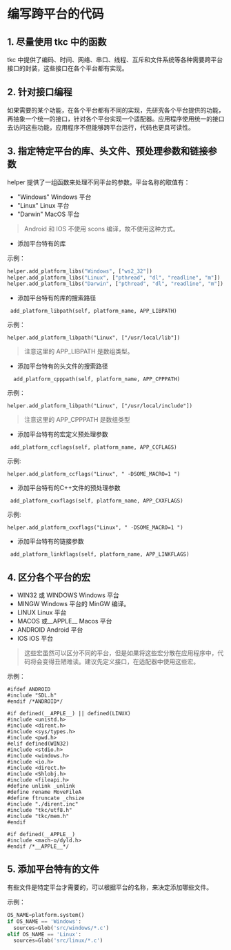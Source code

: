 # 编写跨平台的代码

## 1. 尽量使用 tkc 中的函数

tkc 中提供了编码、时间、网络、串口、线程、互斥和文件系统等各种需要跨平台接口的封装，这些接口在各个平台都有实现。

## 2. 针对接口编程

如果需要的某个功能，在各个平台都有不同的实现，先研究各个平台提供的功能，再抽象一个统一的接口，针对各个平台实现一个适配器。应用程序使用统一的接口去访问这些功能，应用程序不但能够跨平台运行，代码也更具可读性。

## 3. 指定特定平台的库、头文件、预处理参数和链接参数

helper 提供了一组函数来处理不同平台的参数。平台名称的取值有：

* "Windows" Windows 平台
* "Linux"  Linux  平台
* "Darwin" MacOS 平台

> Android 和  IOS 不使用 scons 编译，故不使用这种方式。


 * 添加平台特有的库

示例：

```python
helper.add_platform_libs("Windows", ["ws2_32"])
helper.add_platform_libs("Linux", ["pthread", "dl", "readline", "m"])
helper.add_platform_libs("Darwin", ["pthread", "dl", "readline", "m"])
```

 * 添加平台特有的库的搜索路径
 
```
 add_platform_libpath(self, platform_name, APP_LIBPATH)
```

示例：

```
helper.add_platform_libpath("Linux", ["/usr/local/lib"])
```

> 注意这里的 APP_LIBPATH 是数组类型。

 * 添加平台特有的头文件的搜索路径

```
  add_platform_cpppath(self, platform_name, APP_CPPPATH)
```

示例：

```
helper.add_platform_libpath("Linux", ["/usr/local/include"])
```
> 注意这里的 APP_CPPPATH 是数组类型


* 添加平台特有的宏定义预处理参数

```
 add_platform_ccflags(self, platform_name, APP_CCFLAGS)
```

示例:

```
helper.add_platform_ccflags("Linux", " -DSOME_MACRO=1 ")
```

* 添加平台特有的C++文件的预处理参数

```
 add_platform_cxxflags(self, platform_name, APP_CXXFLAGS)
```

示例:

```
helper.add_platform_cxxflags("Linux", " -DSOME_MACRO=1 ")
```

* 添加平台特有的链接参数

```
 add_platform_linkflags(self, platform_name, APP_LINKFLAGS)
```

## 4. 区分各个平台的宏

* WIN32 或 WINDOWS Windows 平台
* MINGW Windows 平台的 MinGW 编译。 
* LINUX Linux 平台
* MACOS 或__APPLE__ Macos 平台
* ANDROID Android 平台
* IOS iOS 平台

> 这些宏虽然可以区分不同的平台，但是如果将这些宏分散在应用程序中，代码将会变得丑陋难读。建议先定义接口，在适配器中使用这些宏。

示例：

```
#ifdef ANDROID
#include "SDL.h"
#endif /*ANDROID*/

#if defined(__APPLE__) || defined(LINUX)
#include <unistd.h>
#include <dirent.h>
#include <sys/types.h>
#include <pwd.h>
#elif defined(WIN32)
#include <stdio.h>
#include <windows.h>
#include <io.h>
#include <direct.h>
#include <Shlobj.h>
#include <fileapi.h>
#define unlink _unlink
#define rename MoveFileA
#define ftruncate _chsize
#include "./dirent.inc"
#include "tkc/utf8.h"
#include "tkc/mem.h"
#endif

#if defined(__APPLE__)
#include <mach-o/dyld.h>
#endif /*__APPLE__*/
```

## 5. 添加平台特有的文件

有些文件是特定平台才需要的，可以根据平台的名称，来决定添加哪些文件。

示例：

```python
OS_NAME=platform.system()
if OS_NAME == 'Windows':
  sources=Glob('src/windows/*.c')
elif OS_NAME == 'Linux':
  sources=Glob('src/linux/*.c')
```
